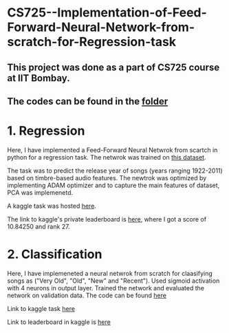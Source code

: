 # CS725--Implementation-of-Feed-Forward-Neural-Network-from-scratch-for-Regression-task

## This project was done as a part of CS725 course at IIT Bombay. 


## The codes can be found in the [folder](https://github.com/adarsh2798/Implementation-of-Feed-Forward-Neural-Network-from-scratch-for-Regression-task/tree/main/21307R001(1)/21307R001)


# 1. Regression
Here, I have implemented a Feed-Forward Neural Netwrok from scartch in python for a regression task. The netwrok was trained on [this dataset](https://www.kaggle.com/competitions/cs725-2022-assignment-regression/data).

The task was to predict the release year of songs (years ranging 1922-2011) based on timbre-based audio features. The newtrok was optimized by implementing ADAM optimizer and to capture the main features of dataset, PCA was implemenetd.

A kaggle task was hosted [here](https://www.kaggle.com/competitions/cs725-2022-assignment-regression).

The link to kaggle's private leaderboard is [here](https://www.kaggle.com/competitions/cs725-2022-assignment-regression/leaderboard), where I got a score of 10.84250 and rank 27.



# 2. Classification

Here, I have implemeneted a neural netwrok from scratch for claasifying songs as ("Very Old", "Old", "New" and "Recent").
Used sigmoid activation with 4 neurons in output layer. Trained the network and evaluated the network on validation data.
The code can be found [here](https://github.com/adarsh2798/CS725-Implementation-of-Feed-Forward-Neural-Network-from-scratch-for-Regression_AND_Classfication/tree/main/21307R001(1)/21307R001/New%20folder)

Link to kaggle task [here](https://www.kaggle.com/competitions/cs-725-autumn-2022-assignment-classification/overview)

Link to leaderboard in kaggle is [here](https://www.kaggle.com/competitions/cs-725-autumn-2022-assignment-classification/leaderboard)
